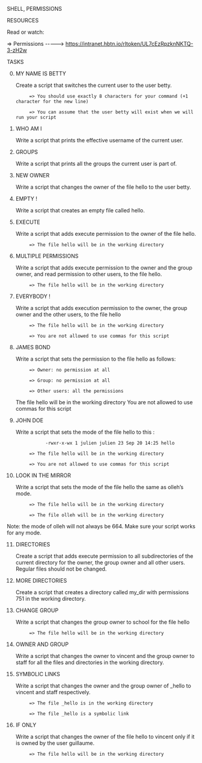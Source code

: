 SHELL, PERMISSIONS


RESOURCES

Read or watch:

   => Permissions  -----> https://intranet.hbtn.io/rltoken/UL7cEzRpzknNKTQ-3-zH2w


TASKS

0. MY NAME IS BETTY

   Create a script that switches the current user to the user betty.

            => You should use exactly 8 characters for your command (+1 character for the new line)

            => You can assume that the user betty will exist when we will run your script


1. WHO AM I

   Write a script that prints the effective username of the current user.


2. GROUPS

   Write a script that prints all the groups the current user is part of.


3. NEW OWNER

   Write a script that changes the owner of the file hello to the user betty.


4. EMPTY !

   Write a script that creates an empty file called hello.


5. EXECUTE

   Write a script that adds execute permission to the owner of the file hello.

            => The file hello will be in the working directory


6. MULTIPLE PERMISSIONS

   Write a script that adds execute permission to the owner and the group owner, and read permission to other users, to the file hello.

            => The file hello will be in the working directory


7. EVERYBODY !

   Write a script that adds execution permission to the owner, the group owner and the other users, to the file hello

            => The file hello will be in the working directory

            => You are not allowed to use commas for this script


8. JAMES BOND

   Write a script that sets the permission to the file hello as follows:

            => Owner: no permission at all
      
            => Group: no permission at all

            => Other users: all the permissions

   The file hello will be in the working directory You are not allowed to use commas for this script


9. JOHN DOE

   Write a script that sets the mode of the file hello to this :

                  -rwxr-x-wx 1 julien julien 23 Sep 20 14:25 hello

            => The file hello will be in the working directory 

            => You are not allowed to use commas for this script


10. LOOK IN THE MIRROR

    Write a script that sets the mode of the file hello the same as olleh’s mode.

             => The file hello will be in the working directory

             => The file olleh will be in the working directory

   Note: the mode of olleh will not always be 664. Make sure your script works for any mode.


11. DIRECTORIES

    Create a script that adds execute permission to all subdirectories of the current directory for the owner, the group owner and all other users. Regular files should not be changed.


12. MORE DIRECTORIES

    Create a script that creates a directory called my_dir with permissions 751 in the working directory.


13. CHANGE GROUP

    Write a script that changes the group owner to school for the file hello

             => The file hello will be in the working directory


14. OWNER AND GROUP

    Write a script that changes the owner to vincent and the group owner to staff for all the files and directories in the working directory.


15. SYMBOLIC LINKS

    Write a script that changes the owner and the group owner of _hello to vincent and staff respectively.

             => The file _hello is in the working directory

             => The file _hello is a symbolic link


16. IF ONLY

    Write a script that changes the owner of the file hello to vincent only if it is owned by the user guillaume.

             => The file hello will be in the working directory


